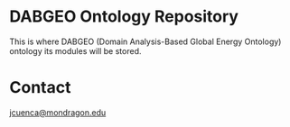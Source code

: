 # DABGEO Ontology Repository
This is where DABGEO (Domain Analysis-Based Global Energy Ontology) ontology its modules will be stored.

# Contact
jcuenca@mondragon.edu
